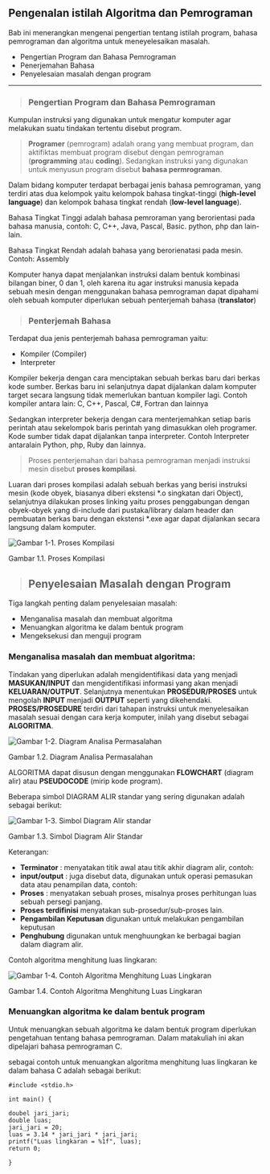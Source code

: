 ## Pengenalan istilah Algoritma dan Pemrograman
Bab ini menerangkan mengenai pengertian tentang istilah program, bahasa pemrograman dan algoritma untuk meneyelesaikan masalah. 
* Pengertian Program dan Bahasa Pemrograman
* Penerjemahan Bahasa
* Penyelesaian masalah dengan program

***
> ### Pengertian Program dan Bahasa Pemrograman

Kumpulan instruksi yang digunakan untuk mengatur komputer agar melakukan suatu tindakan tertentu disebut program.

> **Programer** (pemrogram) adalah orang yang membuat program, dan aktifiktas membuat program disebut dengan pemrograman (**programming** atau **coding**). Sedangkan instruksi yang digunakan untuk menyusun program disebut **bahasa permrograman**.

Dalam bidang komputer terdapat berbagai jenis bahasa pemrograman, yang terdiri atas dua kelompok yaitu kelompok bahasa tingkat-tinggi (**high-level language**) dan kelompok bahasa tingkat rendah (**low-level language**).  

Bahasa Tingkat Tinggi adalah bahasa pemroraman yang berorientasi pada bahasa manusia, contoh: C, C++, Java, Pascal, Basic. python, php dan lain-lain.

Bahasa Tingkat Rendah adalah bahasa yang berorienatasi pada mesin. Contoh: Assembly

Komputer hanya dapat menjalankan instruksi dalam bentuk kombinasi bilangan biner, 0 dan 1, oleh karena itu agar instruksi manusia kepada sebuah mesin dengan menggunakan bahasa pemrograman dapat dipahami oleh sebuah komputer diperlukan sebuah penterjemah bahasa (**translator**)

> ### Penterjemah Bahasa 

Terdapat dua jenis penterjemah bahasa pemrograman yaitu:
* Kompiler (Compiler) 
* Interpreter

Kompiler bekerja dengan cara menciptakan sebuah berkas baru dari berkas kode sumber. Berkas baru ini selanjutnya dapat dijalankan dalam komputer target secara langsung tidak memerlukan bantuan kompiler lagi.  Contoh kompiler antara lain: C, C++, Pascal, C#, Fortran dan lainnya

Sedangkan interpreter bekerja dengan cara menterjemahkan setiap baris perintah atau sekelompok baris perintah yang dimasukkan oleh programer. Kode sumber tidak dapat dijalankan tanpa interpreter. Contoh Interpreter antaralain Python, php, Ruby dan lainnya.

> Proses penterjemahan dari bahasa pemrograman menjadi instruksi mesin disebut **proses kompilasi**. 

Luaran dari proses kompilasi adalah sebuah berkas yang berisi instruksi mesin (kode obyek, biasanya diberi ekstensi *.o singkatan dari Object), selanjutnya dilakukan proses linking yaitu proses penggabungan dengan obyek-obyek yang di-include dari pustaka/library dalam header dan pembuatan berkas baru dengan ekstensi *.exe agar dapat dijalankan secara langsung dalam komputer.

![Gambar 1-1. Proses Kompilasi](https://cdn.rawgit.com/handaga/Algoritma-dan-Pemrograman/master/images/ch-01-04.svg)

Gambar 1.1. Proses Kompilasi

> ## Penyelesaian Masalah dengan Program

Tiga langkah penting dalam penyelesaian masalah:

* Menganalisa masalah dan membuat algoritma
* Menuangkan algoritma ke dalam bentuk program 
* Mengeksekusi dan menguji program

### Menganalisa masalah dan membuat algoritma:

Tindakan yang diperlukan adalah mengidentifikasi data yang menjadi **MASUKAN/INPUT** dan mengidentifikasi  informasi yang akan menjadi **KELUARAN/OUTPUT**. Selanjutnya menentukan **PROSEDUR/PROSES** untuk mengolah **INPUT** menjadi **OUTPUT** seperti yang dikehendaki.  **PROSES/PROSEDURE** terdiri dari tahapan instruksi untuk menyelesaikan masalah sesuai dengan cara kerja komputer, inilah yang disebut sebagai **ALGORITMA**.

![Gambar 1-2. Diagram Analisa Permasalahan](https://cdn.rawgit.com/handaga/Algoritma-dan-Pemrograman/master/images/ch-01-00.svg)

Gambar 1.2. Diagram Analisa Permasalahan

ALGORITMA dapat disusun dengan menggunakan **FLOWCHART** (diagram alir) atau **PSEUDOCODE** (mirip kode program).

Beberapa simbol DIAGRAM ALIR standar yang sering digunakan adalah sebagai berikut:

![Gambar 1-3. Simbol Diagram Alir standar](https://cdn.rawgit.com/handaga/Algoritma-dan-Pemrograman/master/images/ch-01-01.svg)

Gambar 1.3. Simbol Diagram Alir Standar 

Keterangan:

* **Terminator** : menyatakan titik awal atau titik akhir diagram alir, contoh:
* **input/output** : juga disebut data, digunakan untuk operasi pemasukan data atau penampilan data, contoh:
* **Proses** : menyatakan sebuah proses, misalnya proses perhitungan luas sebuah persegi panjang.  
* **Proses terdifinisi** menyatakan sub-prosedur/sub-proses lain.
* **Pengambilan Keputusan** digunakan untuk melakukan pengambilan keputusan
* **Penghubung** digunakan untuk menghuungkan ke berbagai bagian dalam diagram alir.

Contoh algoritma menghitung luas lingkaran:

![Gambar 1-4. Contoh Algoritma Menghitung Luas Lingkaran](https://cdn.rawgit.com/handaga/Algoritma-dan-Pemrograman/master/images/ch-01-02.svg)

Gambar 1.4. Contoh Algoritma Menghitung Luas Lingkaran


### Menuangkan algoritma ke dalam bentuk program

Untuk menuangkan sebuah algoritma ke dalam bentuk program diperlukan pengetahuan tentang bahasa pemrograman.  Dalam matakuliah ini akan dipelajari bahasa pemrograman C.   

sebagai contoh untuk menuangkan algoritma menghitung luas lingkaran ke dalam bahasa C adalah sebagai berikut:

`#include <stdio.h>`

`int main() {`

    doubel jari_jari;
    double luas;
    jari_jari = 20;
    luas = 3.14 * jari_jari * jari_jari;
    printf("Luas lingkaran = %1f", luas);	
    return 0;
`}`


